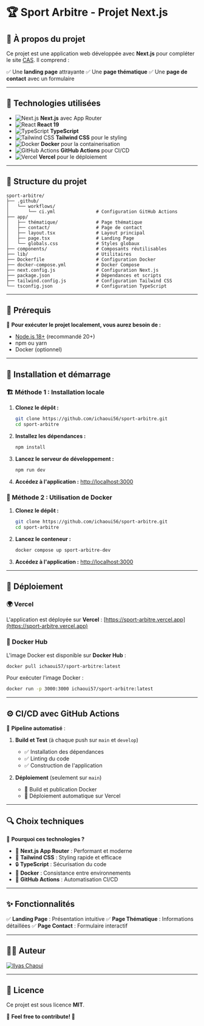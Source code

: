# 🏆 Sport Arbitre - Projet Next.js

## 📌 À propos du projet

Ce projet est une application web développée avec **Next.js** pour compléter le site [CAS](https://cas.org.ma/). Il comprend :

✅ Une **landing page** attrayante
✅ Une **page thématique**
✅ Une **page de contact** avec un formulaire

---

## 🚀 Technologies utilisées

- ![Next.js](https://img.shields.io/badge/Next.js-15.1.0-blue?style=flat-square) **Next.js** avec App Router
- ![React](https://img.shields.io/badge/React-19-blue?style=flat-square) **React 19**
- ![TypeScript](https://img.shields.io/badge/TypeScript-✔-blue?style=flat-square) **TypeScript**
- ![Tailwind CSS](https://img.shields.io/badge/Tailwind%20CSS-✔-blue?style=flat-square) **Tailwind CSS** pour le styling
- ![Docker](https://img.shields.io/badge/Docker-✔-blue?style=flat-square) **Docker** pour la containerisation
- ![GitHub Actions](https://img.shields.io/badge/GitHub%20Actions-✔-blue?style=flat-square) **GitHub Actions** pour CI/CD
- ![Vercel](https://img.shields.io/badge/Vercel-✔-blue?style=flat-square) **Vercel** pour le déploiement

---

## 📂 Structure du projet

```
sport-arbitre/
├── .github/
│   └── workflows/
│       └── ci.yml               # Configuration GitHub Actions
├── app/
│   ├── thématique/              # Page thématique
│   ├── contact/                 # Page de contact
│   ├── layout.tsx               # Layout principal
│   ├── page.tsx                 # Landing Page
│   └── globals.css              # Styles globaux
├── components/                  # Composants réutilisables
├── lib/                         # Utilitaires
├── Dockerfile                   # Configuration Docker
├── docker-compose.yml           # Docker Compose
├── next.config.js               # Configuration Next.js
├── package.json                 # Dépendances et scripts
├── tailwind.config.js           # Configuration Tailwind CSS
└── tsconfig.json                # Configuration TypeScript
```

---

## 🔧 Prérequis

📌 **Pour exécuter le projet localement, vous aurez besoin de :**

- [Node.js 18+](https://nodejs.org/) (recommandé 20+)
- npm ou yarn
- Docker (optionnel)

---

## 🚀 Installation et démarrage

### 🏗️ Méthode 1 : Installation locale

1. **Clonez le dépôt :**
   ```bash
   git clone https://github.com/ichaoui56/sport-arbitre.git
   cd sport-arbitre
   ```
2. **Installez les dépendances :**
   ```bash
   npm install
   ```
3. **Lancez le serveur de développement :**
   ```bash
   npm run dev
   ```
4. **Accédez à l'application :**
   [http://localhost:3000](http://localhost:3000)

### 🐳 Méthode 2 : Utilisation de Docker

1. **Clonez le dépôt :**
   ```bash
   git clone https://github.com/ichaoui56/sport-arbitre.git
   cd sport-arbitre
   ```
2. **Lancez le conteneur :**
   ```bash
   docker compose up sport-arbitre-dev
   ```
3. **Accédez à l'application :**
   [http://localhost:3000](http://localhost:3000)

---

## 🚀 Déploiement

### 🌍 Vercel

L'application est déployée sur **Vercel** :
[https://sport-arbitre.vercel.app](https://sport-arbitre.vercel.app)

### 🐳 Docker Hub

L'image Docker est disponible sur **Docker Hub** :
```bash
docker pull ichaoui57/sport-arbitre:latest
```

Pour exécuter l'image Docker :
```bash
docker run -p 3000:3000 ichaoui57/sport-arbitre:latest
```

---

## ⚙️ CI/CD avec GitHub Actions

📌 **Pipeline automatisé** :

1. **Build et Test** (à chaque push sur `main` et `develop`)
   - ✅ Installation des dépendances
   - ✅ Linting du code
   - ✅ Construction de l'application

2. **Déploiement** (seulement sur `main`)
   - 🚀 Build et publication Docker
   - 🚀 Déploiement automatique sur Vercel

---

## 🔍 Choix techniques

📌 **Pourquoi ces technologies ?**

- 🚀 **Next.js App Router** : Performant et moderne
- 🎨 **Tailwind CSS** : Styling rapide et efficace
- 🔒 **TypeScript** : Sécurisation du code
- 🐳 **Docker** : Consistance entre environnements
- 🤖 **GitHub Actions** : Automatisation CI/CD

---

## ✨ Fonctionnalités

✅ **Landing Page** : Présentation intuitive
✅ **Page Thématique** : Informations détaillées
✅ **Page Contact** : Formulaire interactif

---

## 👨‍💻 Auteur

[![Ilyas Chaoui](https://img.shields.io/badge/Auteur-Ilyas%20Chaoui-blue?style=flat-square)](https://github.com/ichaoui56)

---

## 📜 Licence

Ce projet est sous licence **MIT**.

📌 **Feel free to contribute! 🚀**

